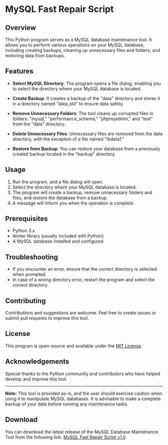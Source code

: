 # MySQL Fast Repair Script

## Overview

This Python program serves as a MySQL database maintenance tool. It allows you to perform various operations on your MySQL database, including creating backups, cleaning up unnecessary files and folders, and restoring data from backups.

## Features

- **Select MySQL Directory**: The program opens a file dialog, enabling you to select the directory where your MySQL database is located.

- **Create Backup**: It creates a backup of the "data" directory and stores it in a directory named "data_old" to ensure data safety.

- **Remove Unnecessary Folders**: The tool cleans up corrupted files in folders: "mysql," "performance_schema," "phpmyadmin," and "test" from the "data" directory.

- **Delete Unnecessary Files**: Unnecessary files are removed from the data directory, with the exception of a file named "ibdata1."

- **Restore from Backup**: You can restore your database from a previously created backup located in the "backup" directory.

## Usage

1. Run the program, and a file dialog will open.
2. Select the directory where your MySQL database is located.
3. The program will create a backup, remove unnecessary folders and files, and restore the database from a backup.
4. A message will inform you when the operation is complete.

## Prerequisites

- Python 3.x
- tkinter library (usually included with Python)
- A MySQL database installed and configured

## Troubleshooting

- If you encounter an error, ensure that the correct directory is selected when prompted.
- In case of a wrong directory error, restart the program and select the correct directory.

## Contributing

Contributions and suggestions are welcome. Feel free to create issues or submit pull requests to improve this tool.

## License

This program is open-source and available under the [MIT License](LICENSE).

## Acknowledgements

Special thanks to the Python community and contributors who have helped develop and improve this tool.

---
**Note:** This tool is provided as-is, and the user should exercise caution when using it to manipulate MySQL databases. It is advisable to make a complete backup of your data before running any maintenance tasks.

## Download

You can download the latest release of the MySQL Database Maintenance Tool from the following link:
[MySQL Fast Repair Script v1.0](https://github.com/Inexpli/MySQL-FRS/releases/tag/v1.0)
